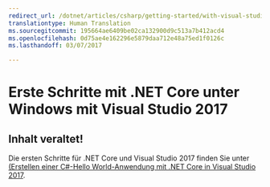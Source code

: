 ```yaml
---
redirect_url: /dotnet/articles/csharp/getting-started/with-visual-studio-2017
translationtype: Human Translation
ms.sourcegitcommit: 195664ae6409be02ca132900d9c513a7b412acd4
ms.openlocfilehash: 0d75ae4e162296e5879daa712e48a75ed1f0126c
ms.lasthandoff: 03/07/2017

---
```


# <a name="getting-started-with-net-core-on-windows-using-visual-studio-2017"></a>Erste Schritte mit .NET Core unter Windows mit Visual Studio 2017

## <a name="content-retired"></a>Inhalt veraltet!

Die ersten Schritte für .NET Core und Visual Studio 2017 finden Sie unter [(Erstellen einer C#-Hello World-Anwendung mit .NET Core in Visual Studio 2017](../../csharp/getting-started/with-visual-studio-2017.md).

